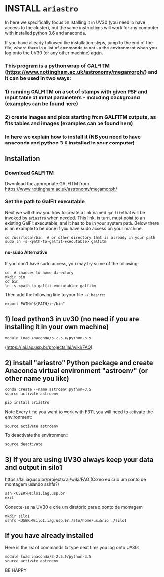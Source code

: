 # INSTALL ```ariastro``` 

In here we specifically focus on istalling it in UV30 (you need to have access to the cluster), but the same instructions will work for any computer with installed python 3.6 and anaconda. 

If you have already followed the installation steps, jump to the end of the file, where there is a list of commands to set up the environment when you log onto the UV30 (or any other machine) again.

### This program is a python wrap of GALFITM (https://www.nottingham.ac.uk/astronomy/megamorph/) and it can be used in two ways:

### 1) running GALFITM on a set of stamps with given PSF and input table of initial parameters - including background (examples can be found here)

### 2) create images and plots starting from GALFITM outputs, as fits tables and images (examples can be found here)

### In here we explain how to install it (NB you need to have anaconda and python 3.6 installed in your computer) 

## Installation

### Download GALFITM

Dwonload the appropriate GALFITM from https://www.nottingham.ac.uk/astronomy/megamorph/

### Set the path to GalFit executable

Next we will show you how to create a link named ```galfitm```that will be invoked by ```ariastro``` when needed. This link, in turn, must point to an existing GalFit executable, and it has to be in your system path. Below there is an example to be done if you have sudo access on your machine.

```shell
cd /usr/local/bin  # or other directory that is already in your path
sudo ln -s <path-to-galfit-executable> galfitm
```

#### no-sudo Alternative

If you don't have sudo access, you may try some of the following:

```shell
cd  # chances to home directory
mkdir bin
cd bin
ln -s <path-to-galfit-executable> galfitm
```
Then add the following line to your file ```~/.bashrc```:

```shell
export PATH="${PATH}:~/bin"
```

## 1) load python3 in uv30 (no need if you are installing it in your own machine)
```
module load anaconda/3-2.5.0/python-3.5 
```
(https://lai.iag.usp.br/projects/lai/wiki/FAQ)


## 2) install "ariastro" Python package and create Anaconda virtual environment "astroenv" (or other name you like)

```
conda create --name astroenv python=3.5
source activate astroenv
```
```
pip install ariastro
```

Note Every time you want to work with F311, you will need to activate the environment:

```
source activate astroenv
```

To deactivate the environment:

```
source deactivate
```
## 3) If you are using UV30 always keep your data and output in silo1

https://lai.iag.usp.br/projects/lai/wiki/FAQ (Como eu crio um ponto de montagem usando sshfs?)

```
ssh <USER>@silo1.iag.usp.br
exit
```

Conecte-se na UV30 e crie um diretório para o ponto de montagem
```
mkdir silo1
sshfs <USER>@silo1.iag.usp.br:/sto/home/usuário ./silo1
```

## If you have already installed

Here is the list of commands to type next time you log onto UV30:

```
module load anaconda/3-2.5.0/python-3.5 
source activate astroenv
```

BE HAPPY


